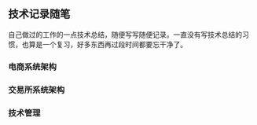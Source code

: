 ## 技术记录随笔

自己做过的工作的一点技术总结，随便写写随便记录。一直没有写技术总结的习惯，也算是一个复习，好多东西再过段时间都要忘干净了。

### 电商系统架构
### 交易所系统架构
### 技术管理

